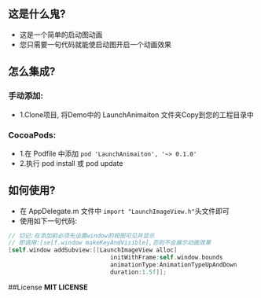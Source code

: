 ## 这是什么鬼?
*  这是一个简单的启动图动画
*  您只需要一句代码就能使启动图开启一个动画效果

##  怎么集成?
### 手动添加:<br>
*   1.Clone项目, 将Demo中的 LaunchAnimaiton 文件夹Copy到您的工程目录中<br> 

### CocoaPods:<br>
*   1.在 Podfile 中添加 `pod 'LaunchAnimaiton', '~> 0.1.0'`<br>
*   2.执行 pod install 或 pod update<br> 

## 如何使用?
*  在 AppDelegate.m 文件中 `import "LaunchImageView.h"`头文件即可
*  使用如下一句代码:
```Objective-C
// 切记:在添加前必须先设置window的视图可见并显示
// 即调用:[self.window makeKeyAndVisible],否则不会展示动画效果
[self.window addSubview:[[LaunchImageView alloc]
                             initWithFrame:self.window.bounds
                             animationType:AnimationTypeUpAndDown
                             duration:1.5f]];
```

##License
**MIT LICENSE**

